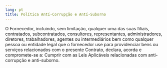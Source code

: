 ```yaml
---
lang: pt
title: Política Antí-Corrupção e Antí-Suborno
---
```


O Fornecedor, incluindo, sem limitação, qualquer uma das suas filiais, contratados, subcontratados, consultores, representantes, administradores, diretores, trabalhadores, agentes ou intermediários bem como qualquer pessoa ou entidade legal que o fornecedor use para providenciar bens ou serviços relacionados com o presente Contrato, declara, acorda e compromete-se a: Cumprir com as Leis Aplicáveis relacionadas com anti-corrupção e anti-suborno.
